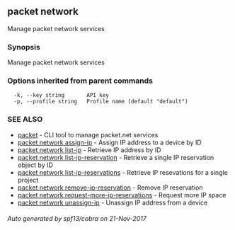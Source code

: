 ## packet network

Manage packet network services

### Synopsis


Manage packet network services

### Options inherited from parent commands

```
  -k, --key string       API key
  -p, --profile string   Profile name (default "default")
```

### SEE ALSO
* [packet](packet.md)	 - CLI tool to manage packet.net services
* [packet network assign-ip](packet_network_assign-ip.md)	 - Assign IP address to a device by ID
* [packet network list-ip](packet_network_list-ip.md)	 - Retrieve IP address by ID
* [packet network list-ip-reservation](packet_network_list-ip-reservation.md)	 - Retrieve a single IP reservation object by ID
* [packet network list-ip-reservations](packet_network_list-ip-reservations.md)	 - Retrieve IP resevations for a single project
* [packet network remove-ip-reservation](packet_network_remove-ip-reservation.md)	 - Remove IP reservation
* [packet network request-more-ip-reservations](packet_network_request-more-ip-reservations.md)	 - Request more IP space
* [packet network unassign-ip](packet_network_unassign-ip.md)	 - Unassign IP address from a device

###### Auto generated by spf13/cobra on 21-Nov-2017
